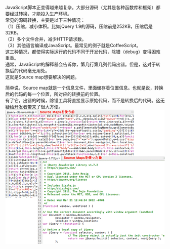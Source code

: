 JavaScript脚本正变得越来越复杂。大部分源码（尤其是各种函数库和框架）都要经过转换，才能投入生产环境。<br />常见的源码转换，主要是以下三种情况：<br />（1）压缩，减小体积。比如jQuery 1.9的源码，压缩前是252KB，压缩后是32KB。<br />（2）多个文件合并，减少HTTP请求数。<br />（3）其他语言编译成JavaScript。最常见的例子就是CoffeeScript。<br />这三种情况，都使得实际运行的代码不同于开发代码，除错（debug）变得困难重重。<br />通常，JavaScript的解释器会告诉你，第几行第几列代码出错。但是，这对于转换后的代码毫无用处。<br />这就是Source map想要解决的问题。


简单说，Source map就是一个信息文件，里面储存着位置信息。也就是说，转换后的代码的每一个位置，所对应的转换前的位置。<br />有了它，出错的时候，除错工具将直接显示原始代码，而不是转换后的代码。这无疑给开发者带来了很大方便。
![image.png](./assets/1656853601801-8a4dfea1-a459-45df-a739-54840c02a1b4.png)

